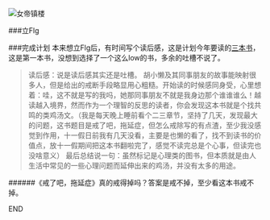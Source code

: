 ![女帝镇楼](http://upload-images.jianshu.io/upload_images/304454-c37d666663afa94b.JPG?imageMogr2/auto-orient/strip%7CimageView2/2/w/1240)

###立Flg

###完成计划
本来想立Flg后，有时间写个读后感，这是计划今年要读的[三本书](http://www.jianshu.com/p/762277eda759)，这是第一本书，没想到选择了一个这么low的书，多余的吐槽不说了。
> 读后感：说是读后感其实还是吐槽。
胡小懒及其同事朋友的故事能映射很多人，但是给出的戒断手段略显用心粗糙。开始读的时候感同身受，心里想着：哇，这不就是写的我吗，她那同事朋友不就是我身边那个谁谁谁么！越读越入境界，然而作为一个理智的反思的读者，你会发现这本书就是个找共鸣的类鸡汤文。（我是每天晚上睡前看个二三章节，坚持了几天，发现最大的问题，这书题目是戒了吧，拖延症，但怎么戒除写的有点渣，至少我没感觉到作用，十一假日前我有几天没看，主要是也懒的看了，找不到读书的价值点，放十一假期间把这本书翻啦完了，感觉不读完总是个心事，但读完也没啥意义）
最后总结说一句：虽然标记是心理类的图书，但本质就是由人生活中常见的一些心理问题而延伸出来的鸡汤，并没有太多的用途。

######《戒了吧，拖延症》真的戒得掉吗？答案是戒不掉，至少看这本书戒不掉。




END
